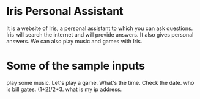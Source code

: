 # Iris Personal Assistant
It is a website of Iris, a personal assistant to which you can ask questions. Iris will search the internet and will provide answers. It also gives personal answers. We can also play music and games with Iris.
# Some of the sample inputs
  play some music.
  Let's play a game.
  What's the time.
  Check the date.
  who is bill gates.
  (1+2)/2*3.
  what is my ip address.
